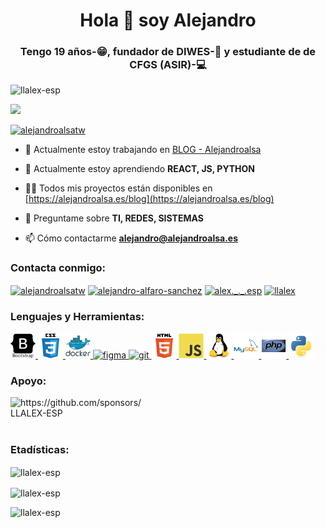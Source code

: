 <h1 align="center">Hola 👋 soy Alejandro</h1>
<h3 align="center">Tengo 19 años-😁, fundador de DIWES-📌 y estudiante de de CFGS (ASIR)-💻</h3>

<p align="left"> <img src="https://komarev.com/ghpvc/?username=llalex-esp&label=Visitas%20al%20perfil&color=0e75b6&style=flat" alt="llalex-esp" /> </p>

<img src="https://github-profile-trophy.vercel.app/?username=llalex-esp&theme=tokyonight"></img>

<p align="left"> <a href="https://twitter.com/alejandroalsatw" target="blank"><img src="https://img.shields.io/twitter/follow/alejandroalsatw?logo=twitter&style=for-the-badge" alt="alejandroalsatw" /></a> </p>

- 🔭 Actualmente estoy trabajando en [BLOG - Alejandroalsa](https://alejandroalsa.es/blog)

- 🌱 Actualmente estoy aprendiendo **REACT, JS, PYTHON**

- 👨‍💻 Todos mis proyectos están disponibles en [https://alejandroalsa.es/blog](https://alejandroalsa.es/blog)

- 💬 Preguntame sobre **TI, REDES, SISTEMAS**

- 📫 Cómo contactarme **alejandro@alejandroalsa.es**

<h3 align="left">Contacta conmigo:</h3>
<p align="left">
<a href="https://twitter.com/alejandroalsatw" target="blank"><img align="center" src="https://raw.githubusercontent.com/rahuldkjain/github-profile-readme-generator/master/src/images/icons/Social/twitter.svg" alt="alejandroalsatw" height="30" width="40" /></a>
<a href="https://linkedin.com/in/alejandro-alfaro-sanchez" target="blank"><img align="center" src="https://raw.githubusercontent.com/rahuldkjain/github-profile-readme-generator/master/src/images/icons/Social/linked-in-alt.svg" alt="alejandro-alfaro-sanchez" height="30" width="40" /></a>
<a href="https://instagram.com/alex._._.esp" target="blank"><img align="center" src="https://raw.githubusercontent.com/rahuldkjain/github-profile-readme-generator/master/src/images/icons/Social/instagram.svg" alt="alex._._.esp" height="30" width="40" /></a>
<a href="https://www.youtube.com/c/llalex" target="blank"><img align="center" src="https://raw.githubusercontent.com/rahuldkjain/github-profile-readme-generator/master/src/images/icons/Social/youtube.svg" alt="llalex" height="30" width="40" /></a>
</p>

<h3 align="left">Lenguajes y Herramientas:</h3>
<p align="left"> <a href="https://getbootstrap.com" target="_blank" rel="noreferrer"> <img src="https://raw.githubusercontent.com/devicons/devicon/master/icons/bootstrap/bootstrap-plain-wordmark.svg" alt="bootstrap" width="40" height="40"/> </a> <a href="https://www.w3schools.com/css/" target="_blank" rel="noreferrer"> <img src="https://raw.githubusercontent.com/devicons/devicon/master/icons/css3/css3-original-wordmark.svg" alt="css3" width="40" height="40"/> </a> <a href="https://www.docker.com/" target="_blank" rel="noreferrer"> <img src="https://raw.githubusercontent.com/devicons/devicon/master/icons/docker/docker-original-wordmark.svg" alt="docker" width="40" height="40"/> </a> <a href="https://www.figma.com/" target="_blank" rel="noreferrer"> <img src="https://www.vectorlogo.zone/logos/figma/figma-icon.svg" alt="figma" width="40" height="40"/> </a> <a href="https://git-scm.com/" target="_blank" rel="noreferrer"> <img src="https://www.vectorlogo.zone/logos/git-scm/git-scm-icon.svg" alt="git" width="40" height="40"/> </a> <a href="https://www.w3.org/html/" target="_blank" rel="noreferrer"> <img src="https://raw.githubusercontent.com/devicons/devicon/master/icons/html5/html5-original-wordmark.svg" alt="html5" width="40" height="40"/> </a> <a href="https://developer.mozilla.org/en-US/docs/Web/JavaScript" target="_blank" rel="noreferrer"> <img src="https://raw.githubusercontent.com/devicons/devicon/master/icons/javascript/javascript-original.svg" alt="javascript" width="40" height="40"/> </a> <a href="https://www.linux.org/" target="_blank" rel="noreferrer"> <img src="https://raw.githubusercontent.com/devicons/devicon/master/icons/linux/linux-original.svg" alt="linux" width="40" height="40"/> </a>   </a> <a href="https://www.mysql.com/" target="_blank" rel="noreferrer"> <img src="https://raw.githubusercontent.com/devicons/devicon/master/icons/mysql/mysql-original-wordmark.svg" alt="mysql" width="40" height="40"/> </a> <a href="https://www.php.net" target="_blank" rel="noreferrer"> <img src="https://raw.githubusercontent.com/devicons/devicon/master/icons/php/php-original.svg" alt="php" width="40" height="40"/> </a> <a href="https://www.python.org" target="_blank" rel="noreferrer"> <img src="https://raw.githubusercontent.com/devicons/devicon/master/icons/python/python-original.svg" alt="python" width="40" height="40"/> </a> <a href="https://www.sketch.com/" target="_blank" rel="noreferrer"></a></p>

<h3 align="left">Apoyo:</h3>
<p><a href="https://www.buymeacoffee.com/https://github.com/sponsors/LLALEX-ESP"> <img align="left" src="https://cdn.buymeacoffee.com/buttons/v2/default-yellow.png" height="50" width="210" alt="https://github.com/sponsors/LLALEX-ESP" /></a></p><br><br><br>

<h3 align="left">Etadísticas:</h3>

<p><img align="center" src="https://github-readme-stats.vercel.app/api?username=llalex-esp&theme=tokyonight&show_icons=true" alt="llalex-esp"/></p>
<p><img align="center" src="https://github-readme-streak-stats.herokuapp.com/?user=llalex-esp&theme=tokyonight" alt="llalex-esp" /></p>
<p><img align="left" src="https://github-readme-stats.vercel.app/api/top-langs?username=llalex-esp&show_icons=true&locale=en&layout=compact&theme=tokyonight" alt="llalex-esp"/></p>
